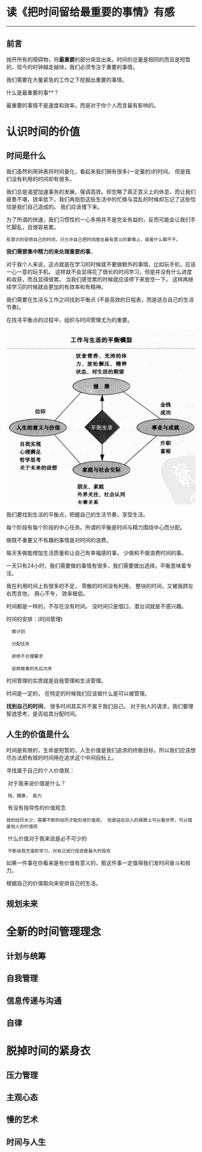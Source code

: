 # 读《把时间留给最重要的事情》有感

------

## 前言

抛开所有的障碍物，将**最重要**的部分突显出来。时间的总量是相同的而且是短暂的，现今的时钟越走越快，我们必须专注于重要的事情。

我们需要在大量紧急的工作之下挖掘出重要的事情。

什么是最重要的事**？

 最重要的事情不是速度和效率。而是对于你个人而言最有影响的。

# 认识时间的价值

## 时间是什么

我们虽然利用钟表将时间量化，看起来我们拥有很多(一定量的)的时间。 但是我们没有利用的时间却有很多。

我们总是渴望加速事务的发展，强调高效。却忽略了真正意义上的休息，而让我们疲惫不堪，效率低下。我们再抱怨这些生活中的忙碌与混乱的时候却忘记了这些恰恰是我们自己造成的。 我们应该慢下来。

为了所谓的快速，我们习惯性的一心多用并不是完全有益的，反而可能会让我们手忙脚乱，且很容易累。

```
有意识的安排自己的时间，只允许自己把时间放在最有意义的事情上，或者什么都不干。
```

**我们需要集中精力的来处理重要的事**。 

对于我个人来说，这点就是在学习的时候就不要做额外的事情，比如玩手机，应该一心一意的玩手机。 这样就不会显得花了很长的时间学习，但是并没有什么进度和收获，而且显得很累。 当我们感觉累的时候就应该停下来放空一下。 这样再继续学习的时候就会更加的有效率和有精神。

我们需要在生活与工作之间找到平衡点 (不是高效的日程表，而是适合自己的生活节奏)。

在找寻平衡点的过程中，组织与时间管理尤为的重要。

![Time_balance.png](https://github.com/zhaodahan/zhao_Note/blob/master/wiki_img/Time_balance.png?raw=true)

我们要找到生活的平衡点，把握自己的生活节奏，享受生活。

每个阶段有每个阶段的中心任务。所谓的平衡是时间与精力围绕中心而分配。

做既不重要又不有趣的事情是对时间的浪费。

每天多做能增加生活质量和让自己有幸福感的事， 少做和不做浪费时间的事。

一天只有24小时，我们需要做的事情有很多，我们需要做出选择。平衡意味着专注。

我在利用时间上有很多的不足， 零散的时间没有利用， 整块的时间，又被我顾左右而言他， 用心不专， 效率极低。

时间都是一样的，不存在没有时间。 没时间只是借口，潜台词就是不感兴趣。

时间的安排：(时间管理)

```
  做计划

  分配任务

  拒绝不合理要求
  
  安排做事的先后次序
```

时间管理的实质就是自我管理和生活管理。

时间是一定的， 在特定的时候我们应该做什么是可以被管理。  

**找到自己的时间**， 很多时间其实并不属于我们自己。 对于别人的请求，我们要理智逇思考，是否给其分配时间。 



## 人生的价值是什么

时间是有限的，生命是短暂的，人生价值是我们追求的终极目标，所以我们应该想尽办法把有限的时间用在追求这个中间目标上。

 寻找属于自己的个人价值观：

​       对于我来说价值是什么？ 

​        `钱，健康， 能力`

​       有没有指导性的价值观念

​        `我的经历太少，需要不断的经历才能形成价值观。 但是站在巨人的肩膀上可以看世界，可以借鉴他人的价值观`

​       什么价值对于我来说是必不可少的

​         `不断自我充值和学习，对自己进行投资是最大的投资`

如果一件事在你看来是有价值有意义的，那这件事一定值得我们发时间奋斗和努力。

根据自己的价值取向来安排自己的生活。



## 规划未来

# 全新的时间管理理念

## 计划与统筹

## 自我管理

## 信息传递与沟通

## 自律



# 脱掉时间的紧身衣



## 压力管理

## 主观心态

## 慢的艺术

## 时间与人生